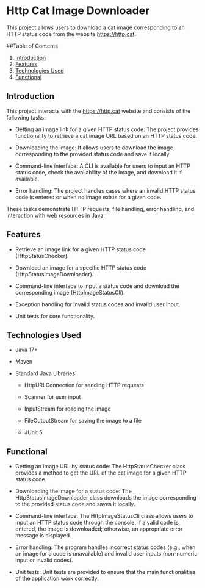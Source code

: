 # Http Cat Image Downloader

This project allows users to download a cat image corresponding to an HTTP status code from the website https://http.cat.

##Table of Contents

1. [Introduction](#introduction)
2. [Features](#features)
3. [Technologies Used](#technologies-used)
4. [Functional](#functional)

## Introduction
This project interacts with the https://http.cat website and consists of the following tasks:

- Getting an image link for a given HTTP status code: The project provides functionality to retrieve a cat image URL based on an HTTP status code.

- Downloading the image: It allows users to download the image corresponding to the provided status code and save it locally.

- Command-line interface: A CLI is available for users to input an HTTP status code, check the availability of the image, and download it if available.

- Error handling: The project handles cases where an invalid HTTP status code is entered or when no image exists for a given code.

These tasks demonstrate HTTP requests, file handling, error handling, and interaction with web resources in Java.

## Features
- Retrieve an image link for a given HTTP status code (HttpStatusChecker).

- Download an image for a specific HTTP status code (HttpStatusImageDownloader).

- Command-line interface to input a status code and download the corresponding image (HttpImageStatusCli).

- Exception handling for invalid status codes and invalid user input.

- Unit tests for core functionality.

## Technologies Used
- Java 17+

- Maven

- Standard Java Libraries:

  - HttpURLConnection for sending HTTP requests

  - Scanner for user input

  - InputStream for reading the image

  - FileOutputStream for saving the image to a file

  - JUnit 5

## Functional
- Getting an image URL by status code: The HttpStatusChecker class provides a method to get the URL of the cat image for a given HTTP status code.

- Downloading the image for a status code: The HttpStatusImageDownloader class downloads the image corresponding to the provided status code and saves it locally.

- Command-line interface: The HttpImageStatusCli class allows users to input an HTTP status code through the console. If a valid code is entered, the image is downloaded; otherwise, an appropriate error message is displayed.

- Error handling: The program handles incorrect status codes (e.g., when an image for a code is unavailable) and invalid user inputs (non-numeric input or invalid codes).

- Unit tests: Unit tests are provided to ensure that the main functionalities of the application work correctly.



